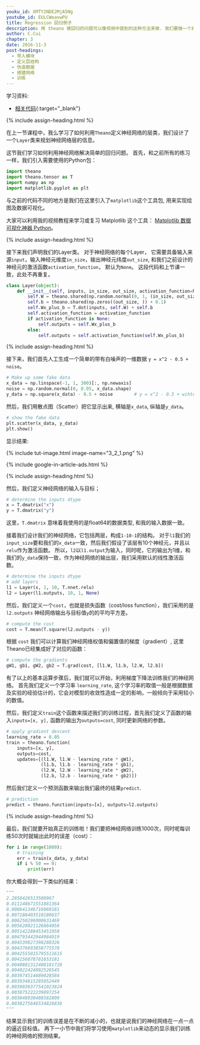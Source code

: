 ```yaml
---
youku_id: XMTY2NDE2MjA5Ng
youtube_id: EULCWeavwPU
title: Regression 回归例子
description: 用 theano 做回归的问题可以像视频中提到的这种方法来做. 我们要做一个非线性的回归问题,,所以我们添加了两层 layer, 还是用了不同的激励函数. 神经网络成功的使预测误差得到了减小.
author: C.Cui
chapter: 3
date: 2016-11-3
post-headings:
  - 导入模块
  - 定义层结构
  - 伪造数据
  - 搭建网络
  - 训练
---
```



学习资料:
  * [相关代码](https://github.com/MorvanZhou/tutorials/tree/master/theanoTUT/theano9_regression_nn){:target="_blank"}
  
{% include assign-heading.html %}

在上一节课程中，我么学习了如何利用`Theano`定义神经网络的层类，我们设计了一个`Layer`类来规划神经网络层的信息。 

这节我们学习如何利用神经网络解决简单的回归问题。
首先，和之前所有的练习一样，我们引入需要使用的Python包： 

```python
import theano
import theano.tensor as T
import numpy as np
import matplotlib.pyplot as plt
```

与之前的代码不同的地方是我们在这里引入了`matplotlib`这个工具包, 用来实现绘图及数据可视化。 

大家可以利用我的视频教程来学习或复习 Matplotlib 这个工具： [Matplotlib 数据可视化神器 Python](/tutorials/data-manipulation/plt/)。

{% include assign-heading.html %}

接下来我们声明我们的Layer类。 对于神经网络的每个Layer， 
它需要具备输入来源`input`，输入神经元维度`in_size`，输出神经元纬度`out_size`,
和我们之前设计的神经元的激活函数`activation_function`， 默认为`None`。
这段代码和上节课一致，此处不再重复。

```python
class Layer(object):
    def __init__(self, inputs, in_size, out_size, activation_function=None):
        self.W = theano.shared(np.random.normal(0, 1, (in_size, out_size)))
        self.b = theano.shared(np.zeros((out_size, )) + 0.1)
        self.Wx_plus_b = T.dot(inputs, self.W) + self.b
        self.activation_function = activation_function
        if activation_function is None:
            self.outputs = self.Wx_plus_b
        else:
            self.outputs = self.activation_function(self.Wx_plus_b)
```

{% include assign-heading.html %}

接下来，我们首先人工生成一个简单的带有白噪声的一维数据 `y = x^2 - 0.5 + noise`。

```python
# Make up some fake data
x_data = np.linspace(-1, 1, 300)[:, np.newaxis]
noise = np.random.normal(0, 0.05, x_data.shape)
y_data = np.square(x_data) - 0.5 + noise        # y = x^2 - 0.5 + wihtenoise
```

然后，我们用散点图（Scatter）把它显示出来, 横轴是`x_data`, 纵轴是`y_data`。

```python
# show the fake data
plt.scatter(x_data, y_data)
plt.show()
```

显示结果: 

{% include tut-image.html image-name="3_2_1.png" %}

{% include google-in-article-ads.html %}

{% include assign-heading.html %}

然后，我们定义神经网络的输入与目标；

```python
# determine the inputs dtype
x = T.dmatrix("x")
y = T.dmatrix("y") 
```

这里，`T.dmatrix` 意味着我使用的是float64的数据类型, 和我的输入数据一致。

接着我们设计我们的神经网络，它包括两层，构成`1-10-1`的结构。
对于`l1`我们的`input_size`要和我们的`x_data`一致，然后我们假设了该层有10个神经元，并且以`relu`作为激活函数。
所以，`l2`以`l1.output`为输入，同时呢，它的输出为1维，和我们的`y_data`保持一致，作为神经网络的输出层，我们采用默认的线性激活函数。


```python
# determine the inputs dtype
# add layers
l1 = Layer(x, 1, 10, T.nnet.relu)
l2 = Layer(l1.outputs, 10, 1, None)
```

然后，我们定义一个`cost`，也就是损失函数（cost/loss function），我们采用的是`l2.outputs` 神经网络输出与目标值`y`的的平均平方差。

```python
# compute the cost
cost = T.mean(T.square(l2.outputs - y))
```

根据 `cost` 我们可以计算我们神经网络权值和偏置值的梯度（gradient）, 这里Theano已经集成好了对应的函数：

```python
# compute the gradients
gW1, gb1, gW2, gb2 = T.grad(cost, [l1.W, l1.b, l2.W, l2.b])
```

有了以上的基本运算步骤后，我们就可以开始，利用梯度下降法训练我们的神经网络。
首先我们定义一个学习率 `learning_rate`, 这个学习率的取值一般是根据数据及实验的经验估计的，它会对模型的收敛性造成一定的影响，一般倾向于采用较小的数值。

然后，我们定义`train`这个函数来描述我们的训练过程，首先我们定义了函数的输入`inputs=[x, y],` 函数的输出为`outputs=cost`, 同时更新网络的参数。

```python
# apply gradient descent
learning_rate = 0.05
train = theano.function(
    inputs=[x, y],
    outputs=cost,
    updates=[(l1.W, l1.W - learning_rate * gW1),
             (l1.b, l1.b - learning_rate * gb1),
             (l2.W, l2.W - learning_rate * gW2),
             (l2.b, l2.b - learning_rate * gb2)])
```

然后我们定义一个预测函数来输出我们最终的结果`predict`.

```python
# prediction
predict = theano.function(inputs=[x], outputs=l2.outputs)
```

{% include assign-heading.html %}

最后，我们就要开始真正的训练啦！我们要把神经网络训练1000次，同时呢每训练50次时就输出此时的误差（cost）：

```python
for i in range(1000):
    # training
    err = train(x_data, y_data)
    if i % 50 == 0:
        print(err)
```

你大概会得到一下类似的结果：

```python
"""
2.2858426513500967
0.011148671551881364
0.008641346716060181
0.007188403510180637
0.006250296000631469
0.005628021126864056
0.005142288453451058
0.004793442944984919
0.004539827398288326
0.004376693858775578
0.0042555015795511615
0.004156078781653181
0.0040801312408181726
0.004022424092526545
0.003974514689028584
0.003934815285052449
0.0039030377541023824
0.003875222239897254
0.003848930488582809
0.0038275646534826836 
"""
```

结果显示我们的训练误差是在不断的减小的，也就是说我们的神经网络在一点一点的逼近目标值。
再下一小节中我们将学习使用`matplotlib`来动态的显示我们训练的神经网络的预测结果。








